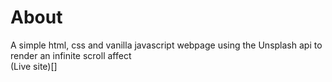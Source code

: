 # About
A simple html, css and vanilla javascript webpage using the Unsplash api to render an infinite scroll affect <br>
(Live site)[]